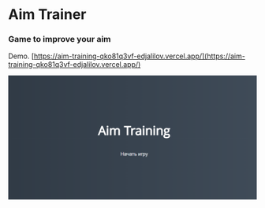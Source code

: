 # Aim Trainer

### Game to improve your aim

Demo. [https://aim-training-qko81q3vf-edjalilov.vercel.app/](https://aim-training-qko81q3vf-edjalilov.vercel.app/)

![preview img](/preview.png)
